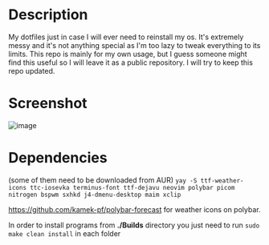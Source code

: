 # Description
My dotfiles just in case I will ever need to reinstall my os.  It's extremely messy and it's not anything special as I'm too lazy to tweak everything to its limits. This repo is mainly for my own usage, but I guess someone might find this useful so I will leave it as a public repository.
I will try to keep this repo updated.

# Screenshot
![image](https://cdn.discordapp.com/attachments/760585166833582151/1080560021085114398/image.png)

# Dependencies
(some of them need to be downloaded from AUR)
`yay -S ttf-weather-icons
ttc-iosevka
terminus-font
ttf-dejavu
neovim
polybar
picom
nitrogen
bspwm
sxhkd
j4-dmenu-desktop
maim
xclip`

https://github.com/kamek-pf/polybar-forecast for weather icons on polybar.

In order to install programs from **./Builds** directory you just need to run `sudo make clean install` in each folder
